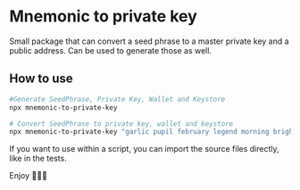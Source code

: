 # Mnemonic to private key

Small package that can convert a seed phrase to a master private key and a public address.
Can be used to generate those as well.

## How to use

```bash
#Generate SeedPhrase, Private Key, Wallet and Keystore
npx mnemonic-to-private-key

# Convert SeedPhrase to private key, wallet and keystore
npx mnemonic-to-private-key "garlic pupil february legend morning bright section stool action stadium course busy" password #This is the keystore password
```

If you want to use within a script, you can import the source files directly, like in the tests.

Enjoy 🚀🚀🚀

